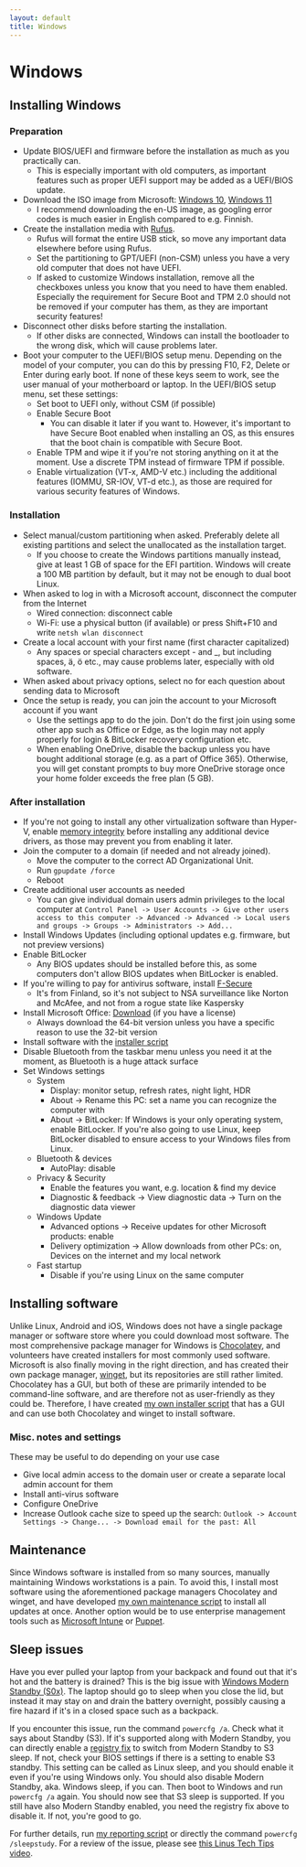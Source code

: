 ```yaml
---
layout: default
title: Windows
---
```


# Windows

## Installing Windows
### Preparation
- Update BIOS/UEFI and firmware before the installation as much as you practically can.
  - This is especially important with old computers, as important features such as proper UEFI support may be added as a
    UEFI/BIOS update.
- Download the ISO image from Microsoft:
  [Windows 10](https://www.microsoft.com/fi-fi/software-download/windows10ISO),
  [Windows 11](https://www.microsoft.com/software-download/windows11)
  - I recommend downloading the en-US image, as googling error codes is much easier in English compared to e.g. Finnish.
- Create the installation media with [Rufus](https://rufus.ie/).
  - Rufus will format the entire USB stick, so move any important data elsewhere before using Rufus.
  - Set the partitioning to GPT/UEFI (non-CSM) unless you have a very old computer that does not have UEFI.
  - If asked to customize Windows installation, remove all the checkboxes unless you know that you
    need to have them enabled. Especially the requirement for Secure Boot and TPM 2.0 should not be removed
    if your computer has them, as they are important security features!
- Disconnect other disks before starting the installation.
  - If other disks are connected, Windows can install the bootloader to the wrong disk, which will cause problems later.
- Boot your computer to the UEFI/BIOS setup menu.
  Depending on the model of your computer, you can do this by pressing F10, F2, Delete or Enter during early boot.
  If none of these keys seem to work, see the user manual of your motherboard or laptop.
  In the UEFI/BIOS setup menu, set these settings:
  - Set boot to UEFI only, without CSM (if possible)
  - Enable Secure Boot
    - You can disable it later if you want to.
      However, it's important to have Secure Boot enabled when installing an OS,
      as this ensures that the boot chain is compatible with Secure Boot.
  - Enable TPM and wipe it if you're not storing anything on it at the moment.
    Use a discrete TPM instead of firmware TPM if possible.
  - Enable virtualization (VT-x, AMD-V etc.) including the additional features (IOMMU, SR-IOV, VT-d etc.),
    as those are required for various security features of Windows.

### Installation
- Select manual/custom partitioning when asked.
  Preferably delete all existing partitions and select the unallocated as the installation target.
  - If you choose to create the Windows partitions manually instead, give at least 1 GB of space for the EFI partition.
    Windows will create a 100 MB partition by default, but it may not be enough to dual boot Linux.
- When asked to log in with a Microsoft account, disconnect the computer from the Internet
  - Wired connection: disconnect cable
  - Wi-Fi: use a physical button (if available) or press Shift+F10 and write `netsh wlan disconnect`
- Create a local account with your first name (first character capitalized)
  - Any spaces or special characters except - and _, but including spaces, ä, ö etc., may cause problems later, especially with old software.
- When asked about privacy options, select no for each question about sending data to Microsoft
- Once the setup is ready, you can join the account to your Microsoft account if you want
  - Use the settings app to do the join. Don't do the first join using some other app such as Office or Edge,
    as the login may not apply properly for login & BitLocker recovery configuration etc.
  - When enabling OneDrive, disable the backup unless you have bought additional storage (e.g. as a part of Office 365).
    Otherwise, you will get constant prompts to buy more OneDrive storage once your home folder exceeds the free plan (5 GB).

### After installation
- If you're not going to install any other virtualization software than Hyper-V, enable
  [memory integrity](https://support.microsoft.com/en-us/windows/core-isolation-e30ed737-17d8-42f3-a2a9-87521df09b78)
  before installing any additional device drivers, as those may prevent you from enabling it later.
- Join the computer to a domain (if needed and not already joined).
  - Move the computer to the correct AD Organizational Unit.
  - Run `gpupdate /force`
  - Reboot
- Create additional user accounts as needed
  - You can give individual domain users admin privileges to the local computer at
    `Control Panel -> User Accounts -> Give other users access to this computer -> Advanced -> Advanced -> Local users and groups -> Groups -> Administrators -> Add...`
- Install Windows Updates (including optional updates e.g. firmware, but not preview versions)
- Enable BitLocker
  - Any BIOS updates should be installed before this, as some computers don't allow BIOS updates when BitLocker is enabled.
- If you're willing to pay for antivirus software, install [F-Secure](https://www.f-secure.com/)
  - It's from Finland, so it's not subject to NSA surveillance like Norton and McAfee, and not from a rogue state like Kaspersky
- Install Microsoft Office: [Download](https://aka.ms/office-install) (if you have a license)
  - Always download the 64-bit version unless you have a specific reason to use the 32-bit version
- Install software with the [installer script](https://github.com/AgenttiX/windows-scripts)
- Disable Bluetooth from the taskbar menu unless you need it at the moment, as Bluetooth is a huge attack surface
- Set Windows settings
  - System
    - Display: monitor setup, refresh rates, night light, HDR
    - About -> Rename this PC: set a name you can recognize the computer with
    - About -> BitLocker: If Windows is your only operating system, enable BitLocker.
      If you're also going to use Linux, keep BitLocker disabled to ensure access to your Windows files from Linux.
  - Bluetooth & devices
    - AutoPlay: disable
  - Privacy & Security
    - Enable the features you want, e.g. location & find my device
    - Diagnostic & feedback -> View diagnostic data -> Turn on the diagnostic data viewer
  - Windows Update
    - Advanced options -> Receive updates for other Microsoft products: enable
    - Delivery optimization -> Allow downloads from other PCs: on, Devices on the internet and my local network
  - Fast startup
    - Disable if you're using Linux on the same computer


## Installing software
Unlike Linux, Android and iOS, Windows does not have a single package manager or software store
where you could download most software.
The most comprehensive package manager for Windows is
[Chocolatey](https://chocolatey.org/),
and volunteers have created installers for most commonly used software.
Microsoft is also finally moving in the right direction, and has created their own package manager,
[winget](https://github.com/microsoft/winget-cli),
but its repositories are still rather limited.
Chocolatey has a GUI, but both of these are primarily intended to be command-line software,
and are therefore not as user-friendly as they could be.
Therefore, I have created
[my own installer script](https://github.com/AgenttiX/windows-scripts)
that has a GUI and can use both Chocolatey and winget to install software.

### Misc. notes and settings
These may be useful to do depending on your use case
- Give local admin access to the domain user or create a separate local admin account for them
- Install anti-virus software
- Configure OneDrive
- Increase Outlook cache size to speed up the search:
  `Outlook -> Account Settings -> Change... -> Download email for the past: All`


## Maintenance
Since Windows software is installed from so many sources,
manually maintaining Windows workstations is a pain.
To avoid this, I install most software using the aforementioned package managers Chocolatey and winget,
and have developed
[my own maintenance script](https://github.com/AgenttiX/windows-scripts)
to install all updates at once.
Another option would be to use enterprise management tools such as
[Microsoft Intune](https://learn.microsoft.com/en-us/mem/intune/fundamentals/what-is-intune)
or
[Puppet](https://puppet.com/).


## Sleep issues
Have you ever pulled your laptop from your backpack and found out that it's hot and the battery is drained?
This is the big issue with
[Windows Modern Standby (S0x)](https://learn.microsoft.com/en-us/windows-hardware/design/device-experiences/modern-standby).
The laptop should go to sleep when you close the lid,
but instead it may stay on and drain the battery overnight,
possibly causing a fire hazard if it's in a closed space such as a backpack.

If you encounter this issue, run the command `powercfg /a`.
Check what it says about Standby (S3).
If it's supported along with Modern Standby,
you can directly enable a
[registry fix](https://www.makeuseof.com/windows-disable-modern-standby/)
to switch from Modern Standby to S3 sleep.
If not, check your BIOS settings if there is a setting to enable S3 standby.
This setting can be called as Linux sleep, and you should enable it even if you're using Windows only.
You should also disable Modern Standby, aka. Windows sleep, if you can.
Then boot to Windows and run `powercfg /a` again.
You should now see that S3 sleep is supported.
If you still have also Modern Standby enabled, you need the registry fix above to disable it.
If not, you're good to go.

For further details, run
[my reporting script](https://github.com/AgenttiX/windows-scripts) or directly the command `powercfg /sleepstudy`.
For a review of the issue, please see
[this Linus Tech Tips video](https://www.youtube.com/watch?v=OHKKcd3sx2c).
